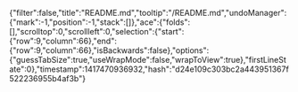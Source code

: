 {"filter":false,"title":"README.md","tooltip":"/README.md","undoManager":{"mark":-1,"position":-1,"stack":[]},"ace":{"folds":[],"scrolltop":0,"scrollleft":0,"selection":{"start":{"row":9,"column":66},"end":{"row":9,"column":66},"isBackwards":false},"options":{"guessTabSize":true,"useWrapMode":false,"wrapToView":true},"firstLineState":0},"timestamp":1417470936932,"hash":"d24e109c303bc2a443951367f522236955b4af3b"}